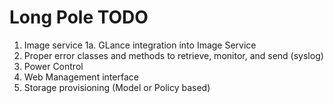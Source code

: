 # Long Pole TODO

1. Image service
1a. GLance integration into Image Service
2. Proper error classes and methods to retrieve, monitor, and send (syslog)
3. Power Control
4. Web Management interface
5. Storage provisioning (Model or Policy based)